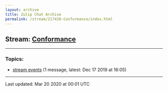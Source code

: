 ```yaml
---
layout: archive
title: Zulip Chat Archive
permalink: /stream/217410-Conformance/index.html
---
```


## Stream: [Conformance](https://hl7webmaster.github.io/zulip-hl7-org/stream/217410-Conformance/index.html)
---

### Topics:

* [stream events](topic/stream.20events.html) (1 message, latest: Dec 17 2019 at 16:05)

<hr><p>Last updated: Mar 20 2020 at 00:01 UTC</p>